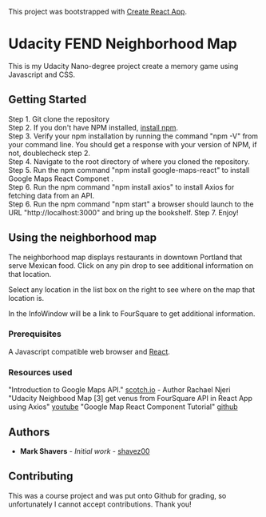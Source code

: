 This project was bootstrapped with [Create React App](https://github.com/facebook/create-react-app).

# Udacity FEND Neighborhood Map

This is my Udacity Nano-degree project create a memory game using Javascript and CSS.

## Getting Started

Step 1.  Git clone the repository</br>
Step 2.  If you don't have NPM installed, [install npm](https://www.npmjs.com/get-npm).</br>
Step 3.  Verify your npm installation by running the command "npm -V" from your command line.  You should get a response with your version of NPM, if not, doublecheck step 2.</br>
Step 4.  Navigate to the root directory of where you cloned the repository.</br>
Step 5.  Run the npm command "npm install google-maps-react" to install Google Maps React Componet .</br>
Step 6.  Run the npm command "npm install axios" to install Axios for fetching data from an API.</br>
Step 6.  Run the npm command "npm start" a browser should launch to the URL "http://localhost:3000" and bring up the bookshelf.
Step 7.  Enjoy!</br>

## Using the neighborhood map

The neighborhood map displays restaurants in downtown Portland that serve Mexican food.  Click on any pin drop to see additional information on that location.

Select any location in the list box on the right to see where on the map that location is.

In the InfoWindow will be a link to FourSquare to get additional information.

### Prerequisites

A Javascript compatible web browser and [React](https://reactjs.org/).

### Resources used

"Introduction to Google Maps API." [scotch.io](https://scotch.io/tutorials/react-apps-with-the-google-maps-api-and-google-maps-react) - Author Rachael Njeri
"Udacity Neighbood Map [3] get venus from FourSquare API in React App using Axios" [youtube](https://youtu.be/dAhMIF0fNpo)
"Google Map React Component Tutorial" [github](https://github.com/fullstackreact/google-maps-react)

## Authors

* **Mark Shavers** - *Initial work* - [shavez00](https://github.com/shavez00)

## Contributing

This was a course project and was put onto Github for grading, so unfortunately I cannot accept contributions. Thank you!
